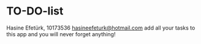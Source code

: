 # TO-DO-list

Hasine Efetürk, 10173536 <hasineefeturk@hotmail.com>
add all your tasks to this app and you will never forget anything!
